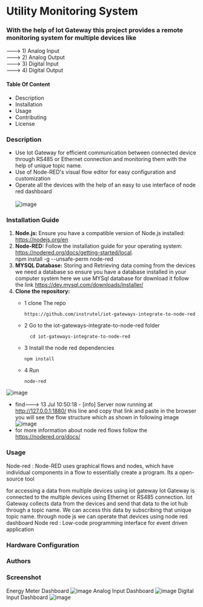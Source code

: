 # Utility Monitoring System 

### With the help of Iot Gateway this project provides a remote monitoring system for multiple devices like  
---> 1) Analog Input  <br/>
---> 2) Analog Output  <br/>
---> 3) Digital Input  <br />
---> 4) Digital Output

#### Table Of Content 
* Description
* Installation
* Usage
* Contributing
* License
  <br />
### Description 
* Use Iot Gateway for efficient communication between connected device through RS485 or Ethernet connection and monitoring them with the help of unique topic name.
* Use of Node-RED's visual flow editor for easy configuration and customization  <br />
* Operate all the devices with the help of an easy to use interface of node red dashboard <br/><br/>
![image](https://github.com/user-attachments/assets/6d78505d-cb15-46a3-bb73-145a6d86cb82)

### Installation Guide
1. **Node.js:** Ensure you have a compatible version of Node.js installed: https://nodejs.org/en
2. **Node-RED:** Follow the installation guide for your operating system: https://nodered.org/docs/getting-started/local.            
   npm install -g --unsafe-perm node-red
3. **MYSQL Database:** Storing and Retrieving data coming from the devices we need a database so ensure you have a database installed in your computer system here we use MYSql database for download it follow the link https://dev.mysql.com/downloads/installer/
4. **Clone the repository:**
   * 1 clone The repo
   
         https://github.com/instrutel/iot-gateways-integrate-to-node-red
   * 2 Go to the iot-gateways-integrate-to-node-red folder
    
           cd iot-gateways-integrate-to-node-red

    * 3 Install the node red dependencies
  
          npm install
    * 4 Run
  
          node-red
![image](https://github.com/user-attachments/assets/8963f29f-c56d-41e2-9008-5c756b5b7c4b)
 * find---> 13 Jul 10:50:18 - [info] Server now running at http://127.0.0.1:1880/ this line and copy that link and paste in the browser you will see the flow structure which as shown in following image
   ![image](https://github.com/user-attachments/assets/2a48d707-086e-4f2e-a7f2-398ef10d474e)
 * for more information about node red flows follow the https://nodered.org/docs/
### Usage 
Node-red :
Node-RED uses graphical flows and nodes, which have individual components in a flow to essentially create a program. 
Its a open-source tool


for accessing a data from multiple devices using iot gateway 
Iot Gateway is connected to the multiple devices using Ethernet or RS485 connection.
Iot Gateway collects data from the devices and send that data to the iot hub through a topic name.
We can access this data by subscribing that unique topic name. 
through node js we can operate that devices using node red dashboard 
Node red : Low-code programming interface for event driven application
### Hardware Configuration

### Authors 

### Screenshot
Energy Meter Dashboard
![image](https://github.com/user-attachments/assets/2bd9b9d4-62c9-48f5-b6b8-81bab8b8bd23)
Analog Input Dashboard
![image](https://github.com/user-attachments/assets/8e6c49f9-c9e1-417f-b899-99cf6b4350e3)
Digital Input Dashboard
![image](https://github.com/user-attachments/assets/cb6b118b-3b6f-4d7c-9608-b713cd7df094)
